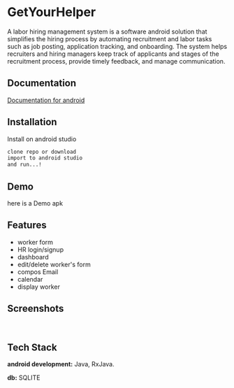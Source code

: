 # GetYourHelper

A labor hiring management system is a software android solution  that simplifies the hiring process by automating recruitment and labor tasks such as job posting, application tracking, and onboarding. The system helps recruiters and hiring managers keep track of applicants and stages of the recruitment process, provide timely feedback, and manage communication.
## Documentation

[Documentation for android](https://developer.android.com/docs)

## Installation

Install on android studio

```bash
clone repo or download
import to android studio
and run...!

```
    
## Demo

here is a Demo apk


## Features

- worker form 
- HR login/signup
- dashboard
- edit/delete worker's form
- compos Email
- calendar 
- display worker

## Screenshots


<img scr="/screenshot/1.jpg" hight="700" >
<img scr="/screenshot/2.jpg" hight="700" >
<img scr="/screenshot/3.jpg" hight="700" >
<img scr="/screenshot/4.jpg" hight="700" >
<img scr="/screenshot/5.jpg" hight="700" >
<img scr="/screenshot/6.jpg" hight="700" >
<img scr="/screenshot/7.jpg" hight="700" >
<img scr="/screenshot/8.jpg" hight="700" >
<img scr="/screenshot/9.jpg" hight="700" >





## Tech Stack

**android development:** Java, RxJava.

**db:** SQLITE

